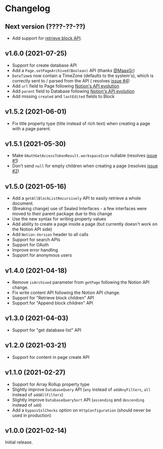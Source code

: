 # Changelog

## Next version (????-??-??)

- Add support for [retrieve block API](https://developers.notion.com/reference/retrieve-a-block).

## v1.6.0 (2021-07-25)

- Support for create database API
- Add a `Page.setPageArchived(Boolean)` API (thanks [@MaaxGr](https://github.com/MaaxGr))
- `DateTime`s now contain a TimeZone (defaults to the system's), which is correctly sent to / parsed from the API (
  resolves [issue #4](https://github.com/BoD/klibnotion/issues/4))
- Add `url` field to Page
  following [Notion's API evolution](https://developers.notion.com/changelog/page-objects-now-return-url)
- Add `parent` field to Database
  following [Notion's API evolution](https://developers.notion.com/changelog/database-objects-now-return-parent)
- Add missing `created` and `lastEdited` fields to Block

## v1.5.2 (2021-06-01)

- Fix title property type (title instead of rich text) when creating a page with a page parent.

## v1.5.1 (2021-05-30)

- Make `OAuthGetAccessTokenResult.workspaceIcon` nullable
  (resolves [issue #1](https://github.com/BoD/klibnotion/issues/1))
- Don't send `null` for empty children when creating a page
(resolves [issue #2](https://github.com/BoD/klibnotion/issues/2))

## v1.5.0 (2021-05-16)

- Add a `getAllBlockListRecursively` API to easily retrieve a whole document.
- (Breaking change) use of Sealed Interfaces - a few interfaces were moved to their parent package due to this change
- Use the new syntax for writing property values
- Add ability to create a page inside a page (but currently doesn't work on the Notion API side)
- Add `Notion-Version` header to all calls
- Support for search APIs
- Support for OAuth
- Improve error handling
- Support for anonymous users

## v1.4.0 (2021-04-18)

- Remove `isArchived` parameter from `getPage` following the Notion API change.
- Fix write content API following the Notion API change.
- Support for "Retrieve block children" API
- Support for "Append block children" API

## v1.3.0 (2021-04-03)

- Support for "get database list" API

## v1.2.0 (2021-03-21)

- Support for content in page create API

## v1.1.0 (2021-02-27)

- Support for Array Rollup property type
- Slightly improve `DatabaseQuery` API (`any` instead of `addAnyFilters`, `all` instead of `addAllFilters`)
- Slightly improve `DatabaseQuerySort` API (`ascending` and `descending` instead of `add`)
- Add a `bypassSslChecks` option on `HttpConfiguration` (should never be used in production)

## v1.0.0 (2021-02-14)

Initial release.
